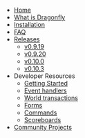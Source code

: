 * [Home](https://github.com/df-mc/dragonfly/wiki)
* [What is Dragonfly](https://github.com/df-mc/dragonfly/wiki/What-is-Dragonfly)
* [Installation](https://github.com/df-mc/dragonfly/wiki/Installation)
* [FAQ](https://github.com/df-mc/dragonfly/wiki/Frequently-Asked-Questions-(FAQ))
* [Releases](https://github.com/df-mc/dragonfly/wiki/Releases)
    - [v0.9.19](https://github.com/df-mc/dragonfly/wiki/Changelog-v0.9.19)
    - [v0.9.20](https://github.com/df-mc/dragonfly/wiki/Changelog-v0.9.20)
    - [v0.10.0](https://github.com/df-mc/dragonfly/wiki/Changelog-v0.10.0)
    - [v0.10.3](https://github.com/df-mc/dragonfly/wiki/Changelog-v0.10.3)
* Developer Resources
    - [Getting Started](https://github.com/df-mc/dragonfly/wiki/Getting-Started)
    - [Event handlers](https://github.com/df-mc/dragonfly/wiki/Event-Handlers)
    - [World transactions](https://github.com/df-mc/dragonfly/wiki/World-Transactions)
    - [Forms](https://github.com/df-mc/dragonfly/wiki/Forms)
    - [Commands](https://github.com/df-mc/dragonfly/wiki/Commands)
    - [Scoreboards](https://github.com/df-mc/dragonfly/wiki/Scoreboards)
* [Community Projects](https://github.com/df-mc/dragonfly/wiki/Community-Projects)
